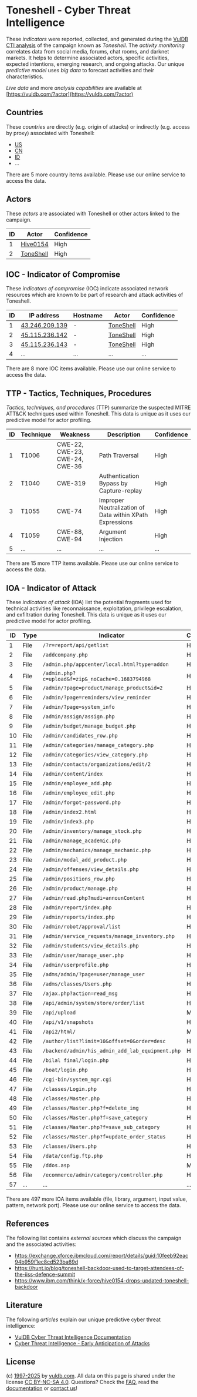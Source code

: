 # Toneshell - Cyber Threat Intelligence

These _indicators_ were reported, collected, and generated during the [VulDB CTI analysis](https://vuldb.com/?kb.cti) of the campaign known as _Toneshell_. The _activity monitoring_ correlates data from social media, forums, chat rooms, and darknet markets. It helps to determine associated actors, specific activities, expected intentions, emerging research, and ongoing attacks. Our unique _predictive model_ uses _big data_ to forecast activities and their characteristics.

_Live data_ and more _analysis capabilities_ are available at [https://vuldb.com/?actor](https://vuldb.com/?actor)

## Countries

These _countries_ are directly (e.g. origin of attacks) or indirectly (e.g. access by proxy) associated with Toneshell:

* [US](https://vuldb.com/?country.us)
* [CN](https://vuldb.com/?country.cn)
* [ID](https://vuldb.com/?country.id)
* ...

There are 5 more country items available. Please use our online service to access the data.

## Actors

These _actors_ are associated with Toneshell or other actors linked to the campaign.

ID | Actor | Confidence
-- | ----- | ----------
1 | [Hive0154](https://vuldb.com/?actor.hive0154) | High
2 | [ToneShell](https://vuldb.com/?actor.toneshell) | High

## IOC - Indicator of Compromise

These _indicators of compromise_ (IOC) indicate associated network resources which are known to be part of research and attack activities of Toneshell.

ID | IP address | Hostname | Actor | Confidence
-- | ---------- | -------- | ----- | ----------
1 | [43.246.209.139](https://vuldb.com/?ip.43.246.209.139) | - | [ToneShell](https://vuldb.com/?actor.toneshell) | High
2 | [45.115.236.142](https://vuldb.com/?ip.45.115.236.142) | - | [ToneShell](https://vuldb.com/?actor.toneshell) | High
3 | [45.115.236.143](https://vuldb.com/?ip.45.115.236.143) | - | [ToneShell](https://vuldb.com/?actor.toneshell) | High
4 | ... | ... | ... | ...

There are 8 more IOC items available. Please use our online service to access the data.

## TTP - Tactics, Techniques, Procedures

_Tactics, techniques, and procedures_ (TTP) summarize the suspected MITRE ATT&CK techniques used within Toneshell. This data is unique as it uses our predictive model for actor profiling.

ID | Technique | Weakness | Description | Confidence
-- | --------- | -------- | ----------- | ----------
1 | T1006 | CWE-22, CWE-23, CWE-24, CWE-36 | Path Traversal | High
2 | T1040 | CWE-319 | Authentication Bypass by Capture-replay | High
3 | T1055 | CWE-74 | Improper Neutralization of Data within XPath Expressions | High
4 | T1059 | CWE-88, CWE-94 | Argument Injection | High
5 | ... | ... | ... | ...

There are 15 more TTP items available. Please use our online service to access the data.

## IOA - Indicator of Attack

These _indicators of attack_ (IOA) list the potential fragments used for technical activities like reconnaissance, exploitation, privilege escalation, and exfiltration during Toneshell. This data is unique as it uses our predictive model for actor profiling.

ID | Type | Indicator | Confidence
-- | ---- | --------- | ----------
1 | File | `/?r=report/api/getlist` | High
2 | File | `/addcompany.php` | High
3 | File | `/admin.php/appcenter/local.html?type=addon` | High
4 | File | `/admin.php?c=upload&f=zip&_noCache=0.1683794968` | High
5 | File | `/admin/?page=product/manage_product&id=2` | High
6 | File | `/admin/?page=reminders/view_reminder` | High
7 | File | `/admin/?page=system_info` | High
8 | File | `/admin/assign/assign.php` | High
9 | File | `/admin/budget/manage_budget.php` | High
10 | File | `/admin/candidates_row.php` | High
11 | File | `/admin/categories/manage_category.php` | High
12 | File | `/admin/categories/view_category.php` | High
13 | File | `/admin/contacts/organizations/edit/2` | High
14 | File | `/admin/content/index` | High
15 | File | `/admin/employee_add.php` | High
16 | File | `/admin/employee_edit.php` | High
17 | File | `/admin/forgot-password.php` | High
18 | File | `/admin/index2.html` | High
19 | File | `/admin/index3.php` | High
20 | File | `/admin/inventory/manage_stock.php` | High
21 | File | `/admin/manage_academic.php` | High
22 | File | `/admin/mechanics/manage_mechanic.php` | High
23 | File | `/admin/modal_add_product.php` | High
24 | File | `/admin/offenses/view_details.php` | High
25 | File | `/admin/positions_row.php` | High
26 | File | `/admin/product/manage.php` | High
27 | File | `/admin/read.php?mudi=announContent` | High
28 | File | `/admin/report/index.php` | High
29 | File | `/admin/reports/index.php` | High
30 | File | `/admin/robot/approval/list` | High
31 | File | `/admin/service_requests/manage_inventory.php` | High
32 | File | `/admin/students/view_details.php` | High
33 | File | `/admin/user/manage_user.php` | High
34 | File | `/admin/userprofile.php` | High
35 | File | `/adms/admin/?page=user/manage_user` | High
36 | File | `/adms/classes/Users.php` | High
37 | File | `/ajax.php?action=read_msg` | High
38 | File | `/api/admin/system/store/order/list` | High
39 | File | `/api/upload` | Medium
40 | File | `/api/v1/snapshots` | High
41 | File | `/api2/html/` | Medium
42 | File | `/author/list?limit=10&offset=0&order=desc` | High
43 | File | `/backend/admin/his_admin_add_lab_equipment.php` | High
44 | File | `/bilal final/login.php` | High
45 | File | `/boat/login.php` | High
46 | File | `/cgi-bin/system_mgr.cgi` | High
47 | File | `/classes/Login.php` | High
48 | File | `/classes/Master.php` | High
49 | File | `/classes/Master.php?f=delete_img` | High
50 | File | `/classes/Master.php?f=save_category` | High
51 | File | `/classes/Master.php?f=save_sub_category` | High
52 | File | `/classes/Master.php?f=update_order_status` | High
53 | File | `/classes/Users.php` | High
54 | File | `/data/config.ftp.php` | High
55 | File | `/ddos.asp` | Medium
56 | File | `/ecommerce/admin/category/controller.php` | High
57 | ... | ... | ...

There are 497 more IOA items available (file, library, argument, input value, pattern, network port). Please use our online service to access the data.

## References

The following list contains _external sources_ which discuss the campaign and the associated activities:

* https://exchange.xforce.ibmcloud.com/report/details/guid:10feeb92eac94b959f1ec8cd523ba69d
* https://hunt.io/blog/toneshell-backdoor-used-to-target-attendees-of-the-iiss-defence-summit
* https://www.ibm.com/think/x-force/hive0154-drops-updated-toneshell-backdoor

## Literature

The following _articles_ explain our unique predictive cyber threat intelligence:

* [VulDB Cyber Threat Intelligence Documentation](https://vuldb.com/?kb.cti)
* [Cyber Threat Intelligence - Early Anticipation of Attacks](https://www.scip.ch/en/?labs.20201022)

## License

(c) [1997-2025](https://vuldb.com/?kb.changelog) by [vuldb.com](https://vuldb.com/?kb.about). All data on this page is shared under the license [CC BY-NC-SA 4.0](https://creativecommons.org/licenses/by-nc-sa/4.0/). Questions? Check the [FAQ](https://vuldb.com/?kb.faq), read the [documentation](https://vuldb.com/?kb) or [contact us](https://vuldb.com/?contact)!
